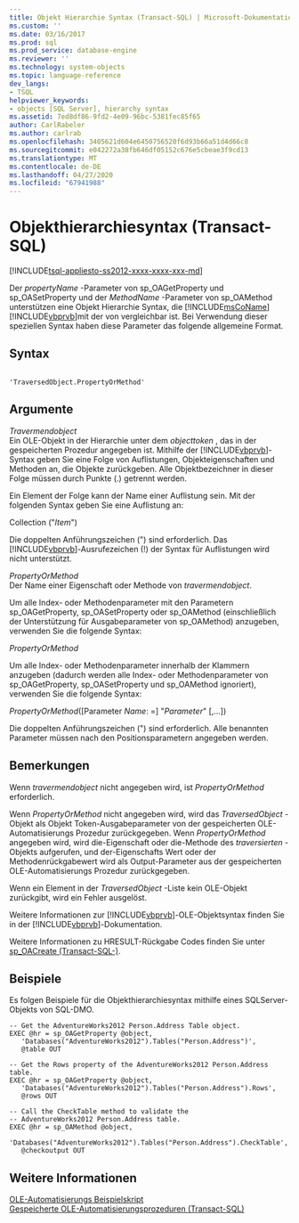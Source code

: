 ```yaml
---
title: Objekt Hierarchie Syntax (Transact-SQL) | Microsoft-Dokumentation
ms.custom: ''
ms.date: 03/16/2017
ms.prod: sql
ms.prod_service: database-engine
ms.reviewer: ''
ms.technology: system-objects
ms.topic: language-reference
dev_langs:
- TSQL
helpviewer_keywords:
- objects [SQL Server], hierarchy syntax
ms.assetid: 7ed8df86-9fd2-4e09-96bc-5381fec85f65
author: CarlRabeler
ms.author: carlrab
ms.openlocfilehash: 3405621d604e6450756520f6d93b66a51d4d66c8
ms.sourcegitcommit: e042272a38fb646df05152c676e5cbeae3f9cd13
ms.translationtype: MT
ms.contentlocale: de-DE
ms.lasthandoff: 04/27/2020
ms.locfileid: "67941988"
---
```

# <a name="object-hierarchy-syntax-transact-sql"></a>Objekthierarchiesyntax (Transact-SQL)
[!INCLUDE[tsql-appliesto-ss2012-xxxx-xxxx-xxx-md](../../includes/tsql-appliesto-ss2012-xxxx-xxxx-xxx-md.md)]

  Der *propertyName* -Parameter von sp_OAGetProperty und sp_OASetProperty und der *MethodName* -Parameter von sp_OAMethod unterstützen eine Objekt Hierarchie Syntax, die [!INCLUDE[msCoName](../../includes/msconame-md.md)] [!INCLUDE[vbprvb](../../includes/vbprvb-md.md)]mit der von vergleichbar ist. Bei Verwendung dieser speziellen Syntax haben diese Parameter das folgende allgemeine Format.  
  
## <a name="syntax"></a>Syntax  
  
```  
  
'TraversedObject.PropertyOrMethod'  
```  
  
## <a name="arguments"></a>Argumente  
 *Travermendobject*  
 Ein OLE-Objekt in der Hierarchie unter dem *objecttoken* , das in der gespeicherten Prozedur angegeben ist. Mithilfe der [!INCLUDE[vbprvb](../../includes/vbprvb-md.md)]-Syntax geben Sie eine Folge von Auflistungen, Objekteigenschaften und Methoden an, die Objekte zurückgeben. Alle Objektbezeichner in dieser Folge müssen durch Punkte (.) getrennt werden.  
  
 Ein Element der Folge kann der Name einer Auflistung sein. Mit der folgenden Syntax geben Sie eine Auflistung an:  
  
 Collection ("*Item*")  
  
 Die doppelten Anführungszeichen (") sind erforderlich. Das [!INCLUDE[vbprvb](../../includes/vbprvb-md.md)]-Ausrufezeichen (!) der Syntax für Auflistungen wird nicht unterstützt.  
  
 *PropertyOrMethod*  
 Der Name einer Eigenschaft oder Methode von *travermendobject*.  
  
 Um alle Index- oder Methodenparameter mit den Parametern sp_OAGetProperty, sp_OASetProperty oder sp_OAMethod (einschließlich der Unterstützung für Ausgabeparameter von sp_OAMethod) anzugeben, verwenden Sie die folgende Syntax:  
  
 *PropertyOrMethod*  
  
 Um alle Index- oder Methodenparameter innerhalb der Klammern anzugeben (dadurch werden alle Index- oder Methodenparameter von sp_OAGetProperty, sp_OASetProperty und sp_OAMethod ignoriert), verwenden Sie die folgende Syntax:  
  
 *PropertyOrMethod*([Parameter *Name*: =] "*Parameter*" [,...])  
  
 Die doppelten Anführungszeichen (") sind erforderlich. Alle benannten Parameter müssen nach den Positionsparametern angegeben werden.  
  
## <a name="remarks"></a>Bemerkungen  
 Wenn *travermendobject* nicht angegeben wird, ist *PropertyOrMethod* erforderlich.  
  
 Wenn *PropertyOrMethod* nicht angegeben wird, wird das *TraversedObject* -Objekt als Objekt Token-Ausgabeparameter von der gespeicherten OLE-Automatisierungs Prozedur zurückgegeben. Wenn *PropertyOrMethod* angegeben wird, wird die-Eigenschaft oder die-Methode des *traversierten* -Objekts aufgerufen, und der-Eigenschafts Wert oder der Methodenrückgabewert wird als Output-Parameter aus der gespeicherten OLE-Automatisierungs Prozedur zurückgegeben.  
  
 Wenn ein Element in der *TraversedObject* -Liste kein OLE-Objekt zurückgibt, wird ein Fehler ausgelöst.  
  
 Weitere Informationen zur [!INCLUDE[vbprvb](../../includes/vbprvb-md.md)]-OLE-Objektsyntax finden Sie in der [!INCLUDE[vbprvb](../../includes/vbprvb-md.md)]-Dokumentation.  
  
 Weitere Informationen zu HRESULT-Rückgabe Codes finden Sie unter [sp_OACreate &#40;Transact-SQL-&#41;](../../relational-databases/system-stored-procedures/sp-oacreate-transact-sql.md).  
  
## <a name="examples"></a>Beispiele  
 Es folgen Beispiele für die Objekthierarchiesyntax mithilfe eines SQLServer-Objekts von SQL-DMO.  
  
```  
-- Get the AdventureWorks2012 Person.Address Table object.  
EXEC @hr = sp_OAGetProperty @object,  
   'Databases("AdventureWorks2012").Tables("Person.Address")',  
   @table OUT  
  
-- Get the Rows property of the AdventureWorks2012 Person.Address table.  
EXEC @hr = sp_OAGetProperty @object,  
   'Databases("AdventureWorks2012").Tables("Person.Address").Rows',  
   @rows OUT  
  
-- Call the CheckTable method to validate the   
-- AdventureWorks2012 Person.Address table.  
EXEC @hr = sp_OAMethod @object,  
   'Databases("AdventureWorks2012").Tables("Person.Address").CheckTable',  
   @checkoutput OUT  
```  
  
## <a name="see-also"></a>Weitere Informationen  
 [OLE-Automatisierungs Beispielskript](../../relational-databases/stored-procedures/ole-automation-sample-script.md)   
 [Gespeicherte OLE-Automatisierungsprozeduren &#40;Transact-SQL&#41;](../../relational-databases/system-stored-procedures/ole-automation-stored-procedures-transact-sql.md)  
  
  
